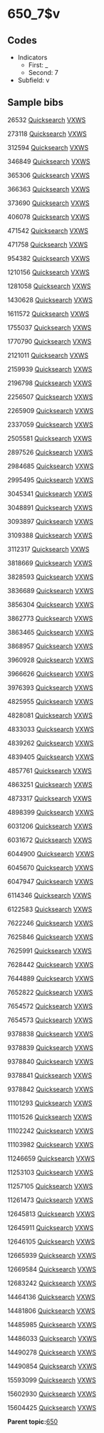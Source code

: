 # 650\_7$v

## Codes

-   Indicators
    -   First: \_
    -   Second: 7
-   Subfield: v

## Sample bibs

26532 [Quicksearch](https://search.library.yale.edu/catalog/26532) [VXWS](http://prodorbis.library.yale.edu:7014/vxws/GetHoldingsService?bibId=26532)

273118 [Quicksearch](https://search.library.yale.edu/catalog/273118) [VXWS](http://prodorbis.library.yale.edu:7014/vxws/GetHoldingsService?bibId=273118)

312594 [Quicksearch](https://search.library.yale.edu/catalog/312594) [VXWS](http://prodorbis.library.yale.edu:7014/vxws/GetHoldingsService?bibId=312594)

346849 [Quicksearch](https://search.library.yale.edu/catalog/346849) [VXWS](http://prodorbis.library.yale.edu:7014/vxws/GetHoldingsService?bibId=346849)

365306 [Quicksearch](https://search.library.yale.edu/catalog/365306) [VXWS](http://prodorbis.library.yale.edu:7014/vxws/GetHoldingsService?bibId=365306)

366363 [Quicksearch](https://search.library.yale.edu/catalog/366363) [VXWS](http://prodorbis.library.yale.edu:7014/vxws/GetHoldingsService?bibId=366363)

373690 [Quicksearch](https://search.library.yale.edu/catalog/373690) [VXWS](http://prodorbis.library.yale.edu:7014/vxws/GetHoldingsService?bibId=373690)

406078 [Quicksearch](https://search.library.yale.edu/catalog/406078) [VXWS](http://prodorbis.library.yale.edu:7014/vxws/GetHoldingsService?bibId=406078)

471542 [Quicksearch](https://search.library.yale.edu/catalog/471542) [VXWS](http://prodorbis.library.yale.edu:7014/vxws/GetHoldingsService?bibId=471542)

471758 [Quicksearch](https://search.library.yale.edu/catalog/471758) [VXWS](http://prodorbis.library.yale.edu:7014/vxws/GetHoldingsService?bibId=471758)

954382 [Quicksearch](https://search.library.yale.edu/catalog/954382) [VXWS](http://prodorbis.library.yale.edu:7014/vxws/GetHoldingsService?bibId=954382)

1210156 [Quicksearch](https://search.library.yale.edu/catalog/1210156) [VXWS](http://prodorbis.library.yale.edu:7014/vxws/GetHoldingsService?bibId=1210156)

1281058 [Quicksearch](https://search.library.yale.edu/catalog/1281058) [VXWS](http://prodorbis.library.yale.edu:7014/vxws/GetHoldingsService?bibId=1281058)

1430628 [Quicksearch](https://search.library.yale.edu/catalog/1430628) [VXWS](http://prodorbis.library.yale.edu:7014/vxws/GetHoldingsService?bibId=1430628)

1611572 [Quicksearch](https://search.library.yale.edu/catalog/1611572) [VXWS](http://prodorbis.library.yale.edu:7014/vxws/GetHoldingsService?bibId=1611572)

1755037 [Quicksearch](https://search.library.yale.edu/catalog/1755037) [VXWS](http://prodorbis.library.yale.edu:7014/vxws/GetHoldingsService?bibId=1755037)

1770790 [Quicksearch](https://search.library.yale.edu/catalog/1770790) [VXWS](http://prodorbis.library.yale.edu:7014/vxws/GetHoldingsService?bibId=1770790)

2121011 [Quicksearch](https://search.library.yale.edu/catalog/2121011) [VXWS](http://prodorbis.library.yale.edu:7014/vxws/GetHoldingsService?bibId=2121011)

2159939 [Quicksearch](https://search.library.yale.edu/catalog/2159939) [VXWS](http://prodorbis.library.yale.edu:7014/vxws/GetHoldingsService?bibId=2159939)

2196798 [Quicksearch](https://search.library.yale.edu/catalog/2196798) [VXWS](http://prodorbis.library.yale.edu:7014/vxws/GetHoldingsService?bibId=2196798)

2256507 [Quicksearch](https://search.library.yale.edu/catalog/2256507) [VXWS](http://prodorbis.library.yale.edu:7014/vxws/GetHoldingsService?bibId=2256507)

2265909 [Quicksearch](https://search.library.yale.edu/catalog/2265909) [VXWS](http://prodorbis.library.yale.edu:7014/vxws/GetHoldingsService?bibId=2265909)

2337059 [Quicksearch](https://search.library.yale.edu/catalog/2337059) [VXWS](http://prodorbis.library.yale.edu:7014/vxws/GetHoldingsService?bibId=2337059)

2505581 [Quicksearch](https://search.library.yale.edu/catalog/2505581) [VXWS](http://prodorbis.library.yale.edu:7014/vxws/GetHoldingsService?bibId=2505581)

2897526 [Quicksearch](https://search.library.yale.edu/catalog/2897526) [VXWS](http://prodorbis.library.yale.edu:7014/vxws/GetHoldingsService?bibId=2897526)

2984685 [Quicksearch](https://search.library.yale.edu/catalog/2984685) [VXWS](http://prodorbis.library.yale.edu:7014/vxws/GetHoldingsService?bibId=2984685)

2995495 [Quicksearch](https://search.library.yale.edu/catalog/2995495) [VXWS](http://prodorbis.library.yale.edu:7014/vxws/GetHoldingsService?bibId=2995495)

3045341 [Quicksearch](https://search.library.yale.edu/catalog/3045341) [VXWS](http://prodorbis.library.yale.edu:7014/vxws/GetHoldingsService?bibId=3045341)

3048891 [Quicksearch](https://search.library.yale.edu/catalog/3048891) [VXWS](http://prodorbis.library.yale.edu:7014/vxws/GetHoldingsService?bibId=3048891)

3093897 [Quicksearch](https://search.library.yale.edu/catalog/3093897) [VXWS](http://prodorbis.library.yale.edu:7014/vxws/GetHoldingsService?bibId=3093897)

3109388 [Quicksearch](https://search.library.yale.edu/catalog/3109388) [VXWS](http://prodorbis.library.yale.edu:7014/vxws/GetHoldingsService?bibId=3109388)

3112317 [Quicksearch](https://search.library.yale.edu/catalog/3112317) [VXWS](http://prodorbis.library.yale.edu:7014/vxws/GetHoldingsService?bibId=3112317)

3818669 [Quicksearch](https://search.library.yale.edu/catalog/3818669) [VXWS](http://prodorbis.library.yale.edu:7014/vxws/GetHoldingsService?bibId=3818669)

3828593 [Quicksearch](https://search.library.yale.edu/catalog/3828593) [VXWS](http://prodorbis.library.yale.edu:7014/vxws/GetHoldingsService?bibId=3828593)

3836689 [Quicksearch](https://search.library.yale.edu/catalog/3836689) [VXWS](http://prodorbis.library.yale.edu:7014/vxws/GetHoldingsService?bibId=3836689)

3856304 [Quicksearch](https://search.library.yale.edu/catalog/3856304) [VXWS](http://prodorbis.library.yale.edu:7014/vxws/GetHoldingsService?bibId=3856304)

3862773 [Quicksearch](https://search.library.yale.edu/catalog/3862773) [VXWS](http://prodorbis.library.yale.edu:7014/vxws/GetHoldingsService?bibId=3862773)

3863465 [Quicksearch](https://search.library.yale.edu/catalog/3863465) [VXWS](http://prodorbis.library.yale.edu:7014/vxws/GetHoldingsService?bibId=3863465)

3868957 [Quicksearch](https://search.library.yale.edu/catalog/3868957) [VXWS](http://prodorbis.library.yale.edu:7014/vxws/GetHoldingsService?bibId=3868957)

3960928 [Quicksearch](https://search.library.yale.edu/catalog/3960928) [VXWS](http://prodorbis.library.yale.edu:7014/vxws/GetHoldingsService?bibId=3960928)

3966626 [Quicksearch](https://search.library.yale.edu/catalog/3966626) [VXWS](http://prodorbis.library.yale.edu:7014/vxws/GetHoldingsService?bibId=3966626)

3976393 [Quicksearch](https://search.library.yale.edu/catalog/3976393) [VXWS](http://prodorbis.library.yale.edu:7014/vxws/GetHoldingsService?bibId=3976393)

4825955 [Quicksearch](https://search.library.yale.edu/catalog/4825955) [VXWS](http://prodorbis.library.yale.edu:7014/vxws/GetHoldingsService?bibId=4825955)

4828081 [Quicksearch](https://search.library.yale.edu/catalog/4828081) [VXWS](http://prodorbis.library.yale.edu:7014/vxws/GetHoldingsService?bibId=4828081)

4833033 [Quicksearch](https://search.library.yale.edu/catalog/4833033) [VXWS](http://prodorbis.library.yale.edu:7014/vxws/GetHoldingsService?bibId=4833033)

4839262 [Quicksearch](https://search.library.yale.edu/catalog/4839262) [VXWS](http://prodorbis.library.yale.edu:7014/vxws/GetHoldingsService?bibId=4839262)

4839405 [Quicksearch](https://search.library.yale.edu/catalog/4839405) [VXWS](http://prodorbis.library.yale.edu:7014/vxws/GetHoldingsService?bibId=4839405)

4857761 [Quicksearch](https://search.library.yale.edu/catalog/4857761) [VXWS](http://prodorbis.library.yale.edu:7014/vxws/GetHoldingsService?bibId=4857761)

4863251 [Quicksearch](https://search.library.yale.edu/catalog/4863251) [VXWS](http://prodorbis.library.yale.edu:7014/vxws/GetHoldingsService?bibId=4863251)

4873317 [Quicksearch](https://search.library.yale.edu/catalog/4873317) [VXWS](http://prodorbis.library.yale.edu:7014/vxws/GetHoldingsService?bibId=4873317)

4898399 [Quicksearch](https://search.library.yale.edu/catalog/4898399) [VXWS](http://prodorbis.library.yale.edu:7014/vxws/GetHoldingsService?bibId=4898399)

6031206 [Quicksearch](https://search.library.yale.edu/catalog/6031206) [VXWS](http://prodorbis.library.yale.edu:7014/vxws/GetHoldingsService?bibId=6031206)

6031672 [Quicksearch](https://search.library.yale.edu/catalog/6031672) [VXWS](http://prodorbis.library.yale.edu:7014/vxws/GetHoldingsService?bibId=6031672)

6044900 [Quicksearch](https://search.library.yale.edu/catalog/6044900) [VXWS](http://prodorbis.library.yale.edu:7014/vxws/GetHoldingsService?bibId=6044900)

6045670 [Quicksearch](https://search.library.yale.edu/catalog/6045670) [VXWS](http://prodorbis.library.yale.edu:7014/vxws/GetHoldingsService?bibId=6045670)

6047947 [Quicksearch](https://search.library.yale.edu/catalog/6047947) [VXWS](http://prodorbis.library.yale.edu:7014/vxws/GetHoldingsService?bibId=6047947)

6114346 [Quicksearch](https://search.library.yale.edu/catalog/6114346) [VXWS](http://prodorbis.library.yale.edu:7014/vxws/GetHoldingsService?bibId=6114346)

6122583 [Quicksearch](https://search.library.yale.edu/catalog/6122583) [VXWS](http://prodorbis.library.yale.edu:7014/vxws/GetHoldingsService?bibId=6122583)

7622246 [Quicksearch](https://search.library.yale.edu/catalog/7622246) [VXWS](http://prodorbis.library.yale.edu:7014/vxws/GetHoldingsService?bibId=7622246)

7625846 [Quicksearch](https://search.library.yale.edu/catalog/7625846) [VXWS](http://prodorbis.library.yale.edu:7014/vxws/GetHoldingsService?bibId=7625846)

7625991 [Quicksearch](https://search.library.yale.edu/catalog/7625991) [VXWS](http://prodorbis.library.yale.edu:7014/vxws/GetHoldingsService?bibId=7625991)

7628442 [Quicksearch](https://search.library.yale.edu/catalog/7628442) [VXWS](http://prodorbis.library.yale.edu:7014/vxws/GetHoldingsService?bibId=7628442)

7644889 [Quicksearch](https://search.library.yale.edu/catalog/7644889) [VXWS](http://prodorbis.library.yale.edu:7014/vxws/GetHoldingsService?bibId=7644889)

7652822 [Quicksearch](https://search.library.yale.edu/catalog/7652822) [VXWS](http://prodorbis.library.yale.edu:7014/vxws/GetHoldingsService?bibId=7652822)

7654572 [Quicksearch](https://search.library.yale.edu/catalog/7654572) [VXWS](http://prodorbis.library.yale.edu:7014/vxws/GetHoldingsService?bibId=7654572)

7654573 [Quicksearch](https://search.library.yale.edu/catalog/7654573) [VXWS](http://prodorbis.library.yale.edu:7014/vxws/GetHoldingsService?bibId=7654573)

9378838 [Quicksearch](https://search.library.yale.edu/catalog/9378838) [VXWS](http://prodorbis.library.yale.edu:7014/vxws/GetHoldingsService?bibId=9378838)

9378839 [Quicksearch](https://search.library.yale.edu/catalog/9378839) [VXWS](http://prodorbis.library.yale.edu:7014/vxws/GetHoldingsService?bibId=9378839)

9378840 [Quicksearch](https://search.library.yale.edu/catalog/9378840) [VXWS](http://prodorbis.library.yale.edu:7014/vxws/GetHoldingsService?bibId=9378840)

9378841 [Quicksearch](https://search.library.yale.edu/catalog/9378841) [VXWS](http://prodorbis.library.yale.edu:7014/vxws/GetHoldingsService?bibId=9378841)

9378842 [Quicksearch](https://search.library.yale.edu/catalog/9378842) [VXWS](http://prodorbis.library.yale.edu:7014/vxws/GetHoldingsService?bibId=9378842)

11101293 [Quicksearch](https://search.library.yale.edu/catalog/11101293) [VXWS](http://prodorbis.library.yale.edu:7014/vxws/GetHoldingsService?bibId=11101293)

11101526 [Quicksearch](https://search.library.yale.edu/catalog/11101526) [VXWS](http://prodorbis.library.yale.edu:7014/vxws/GetHoldingsService?bibId=11101526)

11102242 [Quicksearch](https://search.library.yale.edu/catalog/11102242) [VXWS](http://prodorbis.library.yale.edu:7014/vxws/GetHoldingsService?bibId=11102242)

11103982 [Quicksearch](https://search.library.yale.edu/catalog/11103982) [VXWS](http://prodorbis.library.yale.edu:7014/vxws/GetHoldingsService?bibId=11103982)

11246659 [Quicksearch](https://search.library.yale.edu/catalog/11246659) [VXWS](http://prodorbis.library.yale.edu:7014/vxws/GetHoldingsService?bibId=11246659)

11253103 [Quicksearch](https://search.library.yale.edu/catalog/11253103) [VXWS](http://prodorbis.library.yale.edu:7014/vxws/GetHoldingsService?bibId=11253103)

11257105 [Quicksearch](https://search.library.yale.edu/catalog/11257105) [VXWS](http://prodorbis.library.yale.edu:7014/vxws/GetHoldingsService?bibId=11257105)

11261473 [Quicksearch](https://search.library.yale.edu/catalog/11261473) [VXWS](http://prodorbis.library.yale.edu:7014/vxws/GetHoldingsService?bibId=11261473)

12645813 [Quicksearch](https://search.library.yale.edu/catalog/12645813) [VXWS](http://prodorbis.library.yale.edu:7014/vxws/GetHoldingsService?bibId=12645813)

12645911 [Quicksearch](https://search.library.yale.edu/catalog/12645911) [VXWS](http://prodorbis.library.yale.edu:7014/vxws/GetHoldingsService?bibId=12645911)

12646105 [Quicksearch](https://search.library.yale.edu/catalog/12646105) [VXWS](http://prodorbis.library.yale.edu:7014/vxws/GetHoldingsService?bibId=12646105)

12665939 [Quicksearch](https://search.library.yale.edu/catalog/12665939) [VXWS](http://prodorbis.library.yale.edu:7014/vxws/GetHoldingsService?bibId=12665939)

12669584 [Quicksearch](https://search.library.yale.edu/catalog/12669584) [VXWS](http://prodorbis.library.yale.edu:7014/vxws/GetHoldingsService?bibId=12669584)

12683242 [Quicksearch](https://search.library.yale.edu/catalog/12683242) [VXWS](http://prodorbis.library.yale.edu:7014/vxws/GetHoldingsService?bibId=12683242)

14464136 [Quicksearch](https://search.library.yale.edu/catalog/14464136) [VXWS](http://prodorbis.library.yale.edu:7014/vxws/GetHoldingsService?bibId=14464136)

14481806 [Quicksearch](https://search.library.yale.edu/catalog/14481806) [VXWS](http://prodorbis.library.yale.edu:7014/vxws/GetHoldingsService?bibId=14481806)

14485985 [Quicksearch](https://search.library.yale.edu/catalog/14485985) [VXWS](http://prodorbis.library.yale.edu:7014/vxws/GetHoldingsService?bibId=14485985)

14486033 [Quicksearch](https://search.library.yale.edu/catalog/14486033) [VXWS](http://prodorbis.library.yale.edu:7014/vxws/GetHoldingsService?bibId=14486033)

14490278 [Quicksearch](https://search.library.yale.edu/catalog/14490278) [VXWS](http://prodorbis.library.yale.edu:7014/vxws/GetHoldingsService?bibId=14490278)

14490854 [Quicksearch](https://search.library.yale.edu/catalog/14490854) [VXWS](http://prodorbis.library.yale.edu:7014/vxws/GetHoldingsService?bibId=14490854)

15593099 [Quicksearch](https://search.library.yale.edu/catalog/15593099) [VXWS](http://prodorbis.library.yale.edu:7014/vxws/GetHoldingsService?bibId=15593099)

15602930 [Quicksearch](https://search.library.yale.edu/catalog/15602930) [VXWS](http://prodorbis.library.yale.edu:7014/vxws/GetHoldingsService?bibId=15602930)

15604425 [Quicksearch](https://search.library.yale.edu/catalog/15604425) [VXWS](http://prodorbis.library.yale.edu:7014/vxws/GetHoldingsService?bibId=15604425)

**Parent topic:**[650](../../tags/650/650.md)

